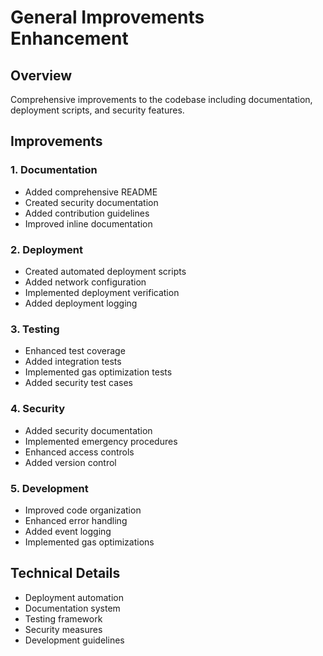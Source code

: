 # General Improvements Enhancement

## Overview
Comprehensive improvements to the codebase including documentation, deployment scripts, and security features.

## Improvements

### 1. Documentation
- Added comprehensive README
- Created security documentation
- Added contribution guidelines
- Improved inline documentation

### 2. Deployment
- Created automated deployment scripts
- Added network configuration
- Implemented deployment verification
- Added deployment logging

### 3. Testing
- Enhanced test coverage
- Added integration tests
- Implemented gas optimization tests
- Added security test cases

### 4. Security
- Added security documentation
- Implemented emergency procedures
- Enhanced access controls
- Added version control

### 5. Development
- Improved code organization
- Enhanced error handling
- Added event logging
- Implemented gas optimizations

## Technical Details
- Deployment automation
- Documentation system
- Testing framework
- Security measures
- Development guidelines

